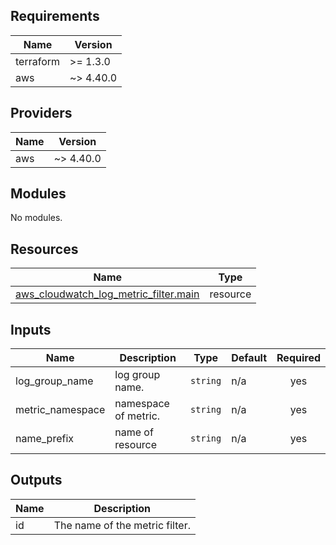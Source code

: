 [comment]: # (BEGIN_TF_DOCS)

## Requirements

| Name | Version |
|------|---------|
| terraform | >= 1.3.0 |
| aws | ~> 4.40.0 |

## Providers

| Name | Version |
|------|---------|
| aws | ~> 4.40.0 |

## Modules

No modules.

## Resources

| Name | Type |
|------|------|
| [aws_cloudwatch_log_metric_filter.main](https://registry.terraform.io/providers/hashicorp/aws/latest/docs/resources/cloudwatch_log_metric_filter) | resource |

## Inputs

| Name | Description | Type | Default | Required |
|------|-------------|------|---------|:--------:|
| log\_group\_name | log group name. | `string` | n/a | yes |
| metric\_namespace | namespace of  metric. | `string` | n/a | yes |
| name\_prefix | name of resource | `string` | n/a | yes |

## Outputs

| Name | Description |
|------|-------------|
| id | The name of the metric filter. |

[comment]: # (END_TF_DOCS)